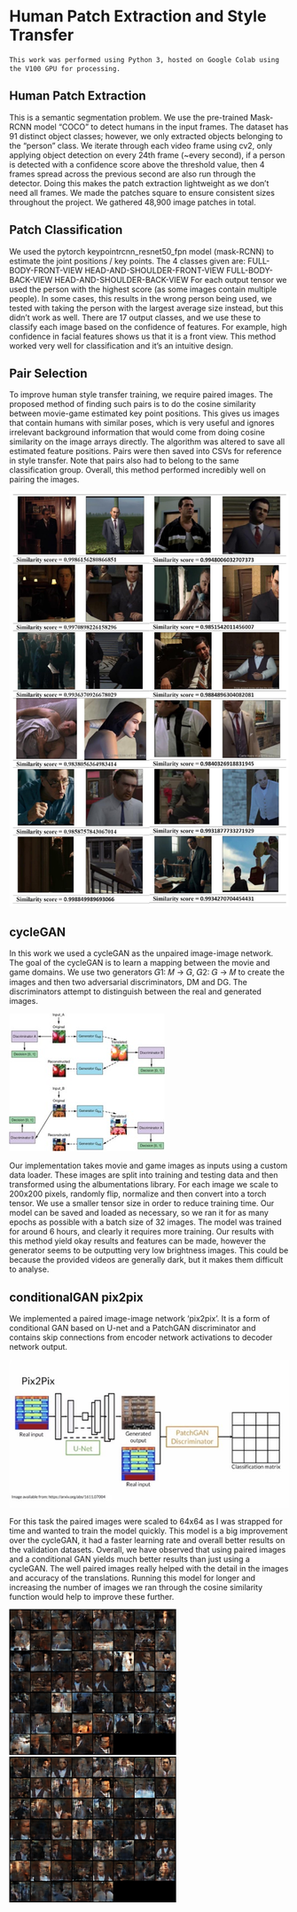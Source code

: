 # Human Patch Extraction and Style Transfer
~~~
This work was performed using Python 3, hosted on Google Colab using the V100 GPU for processing.
~~~

## Human Patch Extraction
This is a semantic segmentation problem. We use the
pre-trained Mask-RCNN model “COCO” to detect
humans in the input frames. The dataset has 91 distinct
object classes; however, we only extracted objects
belonging to the “person” class. We iterate through
each video frame using cv2, only applying object
detection on every 24th frame (~every second), if a
person is detected with a confidence score above the
threshold value, then 4 frames spread across the
previous second are also run through the detector.
Doing this makes the patch extraction lightweight as we
don’t need all frames. We made the patches square to
ensure consistent sizes throughout the project. We
gathered 48,900 image patches in total.

## Patch Classification
We used the pytorch
keypointrcnn_resnet50_fpn model (mask-RCNN) to
estimate the joint positions / key points. The 4 classes
given are:
FULL-BODY-FRONT-VIEW
HEAD-AND-SHOULDER-FRONT-VIEW
FULL-BODY-BACK-VIEW
HEAD-AND-SHOULDER-BACK-VIEW
For each output tensor we used the person with the
highest score (as some images contain multiple people).
In some cases, this results in the wrong person being
used, we tested with taking the person with the largest
average size instead, but this didn’t work as well. There
are 17 output classes, and we use these to classify each
image based on the confidence of features. For
example, high confidence in facial features shows us
that it is a front view. This method worked very well for
classification and it’s an intuitive design.

## Pair Selection
To improve human style transfer training, we require
paired images. The proposed method of finding such
pairs is to do the cosine similarity between movie-game
estimated key point positions. 
This gives us images that contain
humans with similar poses, which is very useful and
ignores irrelevant background information that would
come from doing cosine similarity on the image arrays
directly. The algorithm was altered to save all
estimated feature positions. Pairs were then saved into
CSVs for reference in style transfer. Note that pairs also had
to belong to the same classification group. Overall,
this method performed incredibly well on pairing the
images.

![alt text](images/similarities.jpg "Example Pairs")

## cycleGAN
In this work we used a cycleGAN as the unpaired
image-image network. The goal of the cycleGAN is to
learn a mapping between the movie and game domains.
We use two generators 𝐺1: 𝑀 → 𝐺, 𝐺2: 𝐺 → 𝑀 to create
the images and then two adversarial discriminators, DM
and DG. The discriminators attempt to distinguish
between the real and generated images.

![alt text](images/cycle_gan.jpg "cycleGAN")

Our implementation takes movie and game images as
inputs using a custom data loader. These images are
split into training and testing data and then transformed
using the albumentations library. For each image we
scale to 200x200 pixels, randomly flip, normalize and
then convert into a torch tensor. We use a smaller tensor
size in order to reduce training time. Our model can be
saved and loaded as necessary, so we ran it for as many
epochs as possible with a batch size of 32 images.
The model was trained for around 6 hours, and clearly it
requires more training. Our results with this method yield okay results and
features can be made, however the generator seems to
be outputting very low brightness images. This could be
because the provided videos are generally dark, but it
makes them difficult to analyse.

## conditionalGAN pix2pix 
We implemented a paired image-image
network ‘pix2pix’. It is a form of conditional GAN
based on U-net and a PatchGAN discriminator and
contains skip connections from encoder network
activations to decoder network output. 

![alt text](images/conditional_gan.jpg "conditionalGAN")

For this task the paired images were scaled to
64x64 as I was strapped for time and wanted to train the
model quickly. This model is a big improvement over
the cycleGAN, it had a faster learning rate and overall
better results on the validation datasets.
Overall, we have observed that using paired images and
a conditional GAN yields much better results than just
using a cycleGAN. The well paired images really
helped with the detail in the images and accuracy of the
translations. Running this model for longer and
increasing the number of images we ran through the
cosine similarity function would help to improve these
further.

![alt text](images/game_to_movie2.png)
![alt text](images/movie_to_game2.png)








